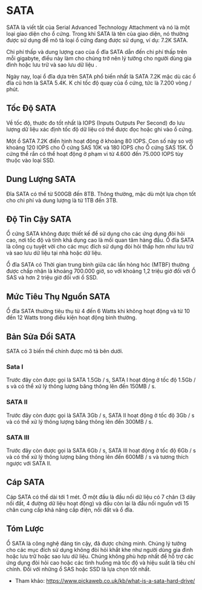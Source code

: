 # SATA
SATA là viết tắt của Serial Advanced Technology Attachment và nó là một loại giao diện cho ổ cứng. Trong khi SATA là tên của giao diện, nó thường được sử dụng để mô tả loại ổ cứng đang được sử dụng, ví dụ: 7.2K SATA.

Chi phí thấp và dung lượng cao của ổ đĩa SATA dẫn đến chi phí thấp trên mỗi gigabyte, điều này làm cho chúng trở nên lý tưởng cho người dùng gia đình hoặc lưu trữ và sao lưu dữ liệu .

Ngày nay, loại ổ đĩa dựa trên SATA phổ biến nhất là SATA 7.2K mặc dù các ổ đĩa cũ hơn là SATA 5.4K. K chỉ tốc độ quay của ổ cứng, tức là 7.200 vòng / phút.

## Tốc Độ SATA
Về tốc độ, thước đo tốt nhất là IOPS (Inputs Outputs Per Second) đo lưu lượng dữ liệu xác định tốc độ dữ liệu có thể được đọc hoặc ghi vào ổ cứng.

Một ổ SATA 7.2K điển hình hoạt động ở khoảng 80 IOPS. Con số này so với khoảng 120 IOPS cho Ổ cứng SAS 10K và 180 IOPS cho Ổ cứng SAS 15K. Ổ cứng thể rắn có thể hoạt động ở phạm vi từ 4.600 đến 75.000 IOPS tùy thuộc vào loại SSD.
## Dung Lượng SATA
Đĩa SATA có thể từ 500GB đến 8TB. Thông thường, mặc dù một lựa chọn tốt cho chi phí và dung lượng là từ 1TB đến 3TB.

## Độ Tin Cậy SATA
Ổ cứng SATA không được thiết kế để sử dụng cho các ứng dụng đòi hỏi cao, nơi tốc độ và tính khả dụng cao là mối quan tâm hàng đầu. Ổ đĩa SATA là công cụ tuyệt vời cho các mục đích sử dụng đòi hỏi thấp hơn như lưu trữ và sao lưu dữ liệu tại nhà hoặc dữ liệu.

Ổ đĩa SATA có Thời gian trung bình giữa các lần hỏng hóc (MTBF) thường được chấp nhận là khoảng 700.000 giờ, so với khoảng 1,2 triệu giờ đối với Ổ SAS và hơn 2 triệu giờ đối với ổ SSD.

## Mức Tiêu Thụ Nguồn SATA
Ổ đĩa SATA thường tiêu thụ từ 4 đến 6 Watts khi không hoạt động và từ 10 đến 12 Watts trong điều kiện hoạt động bình thường.

## Bản Sửa Đổi SATA
SATA có 3 biến thể chính được mô tả bên dưới.

### Sata I
Trước đây còn được gọi là SATA 1.5Gb / s, SATA I hoạt động ở tốc độ 1.5Gb / s và có thể xử lý thông lượng băng thông lên đến 150MB / s.

### SATA II
Trước đây còn được gọi là SATA 3Gb / s, SATA II hoạt động ở tốc độ 3Gb / s và có thể xử lý thông lượng băng thông lên đến 300MB / s.

### SATA III
Trước đây còn được gọi là SATA 6Gb / s, SATA III hoạt động ở tốc độ 6Gb / s và có thể xử lý thông lượng băng thông lên đến 600MB / s và tương thích ngược với SATA II.

## Cáp SATA
Cáp SATA có thể dài tới 1 mét. Ở một đầu là đầu nối dữ liệu có 7 chân (3 dây nối đất, 4 đường dữ liệu hoạt động) và đầu còn lại là đầu nối nguồn với 15 chân cung cấp khả năng cấp điện, nối đất và ổ đĩa.

## Tóm Lược
Ổ SATA là công nghệ đáng tin cậy, đã được chứng minh. Chúng lý tưởng cho các mục đích sử dụng không đòi hỏi khắt khe như người dùng gia đình hoặc lưu trữ hoặc sao lưu dữ liệu. Chúng không phù hợp nhất để hỗ trợ các ứng dụng đòi hỏi cao hoặc các tình huống mà tốc độ và hiệu suất là tiêu chí chính. Đối với những ổ SAS hoặc SSD là lựa chọn tốt nhất.

* Tham khảo: https://www.pickaweb.co.uk/kb/what-is-a-sata-hard-drive/
